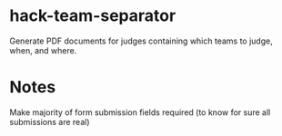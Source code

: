 # hack-team-separator
Generate PDF documents for judges containing which teams to judge, when, and where.

# Notes
Make majority of form submission fields required (to know for sure all submissions are real)
